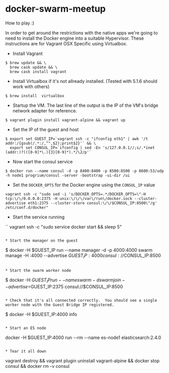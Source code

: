 # docker-swarm-meetup

How to play :)

In order to get around the restrictions with the native apps we're going to need to install the Docker engine into a suitable Hypervisor.  These instructions are for Vagrant OSX Specific using Virtualbox.

* Install Vagrant

```
$ brew update && \
  brew cask update && \
  brew cask install vagrant
```

* Install Virtualbox if it's not allready installed.  (Tested with 5.1.6 should work with others)

```
$ brew install  virtualbox
```

* Startup the VM. The last line of the output is the IP of the VM's bridge network adapter for reference.

```
$ vagrant plugin install vagrant-alpine && vagrant up
```

* Set the IP of the guest and host

```
$ export set GUEST_IP=`vagrant ssh -c "ifconfig eth1" | awk '/t addr:/{gsub(/.*:/,"",$2);print$2}'` && \
  export set CONSUL_IP=`ifconfig | sed -En 's/127.0.0.1//;s/.*inet (addr:)?(([0-9]*\.){3}[0-9]*).*/\2/p'`
```

* Now start the consul service

```
$ docker run --name consul -d -p 8400:8400 -p 8500:8500 -p 8600:53/udp -h node1 progrium/consul -server -bootstrap -ui-dir /ui
```

* Set the `DOCKER_OPTS` for the Docker engine using the `CONSUL_IP` value

```
vagrant ssh -c "sudo sed -i 's/DOCKER_OPTS=.*/DOCKER_OPTS=\"-H tcp:\/\/0.0.0.0:2375 -H unix:\/\/\/var\/run\/docker.sock --cluster-advertise eth1:2375 --cluster-store consul:\/\/$CONSUL_IP:8500\"/g' /etc/conf.d/docker"
```

* Start the service running

``
vagrant ssh -c "sudo service docker start && sleep 5"
```

* Start the manager on the guest

```
$ docker -H $GUEST_IP run --name manager -d -p 4000:4000 swarm manage -H :4000 --advertise $GUEST_IP:4000 consul://$CONSUL_IP:8500
```

* Start the swarm worker node

```
$ docker -H $GUEST_IP run --name swarm -d swarm join --advertise=$GUEST_IP:2375 consul://$CONSUL_IP:8500
```

* Check that it's all connected correctly.  You should see a single worker node with the Guest Bridge IP registered.

```
$ docker -H $GUEST_IP:4000 info
```

* Start an ES node

```
docker -H $GUEST_IP:4000 run --rm --name es-node1 elasticsearch:2.4.0
```

* Tear it all down

```
vagrant destroy && vagrant plugin uninstall vagrant-alpine && docker stop consul && docker rm -v consul
```
